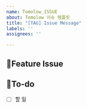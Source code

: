 ```yaml
---
name: Tomolow_ISSUE
about: Tomolow 이슈 템플릿
title: "[TAG] Issue Message"
labels: ''
assignees: ''

---
```


## 📌Feature Issue
<!-- 기능에 대해 설명해주세요 -->

## 📝To-do
<!-- 해야 할 일들에 대해 적어주세요 -->
- [ ] 할 일
